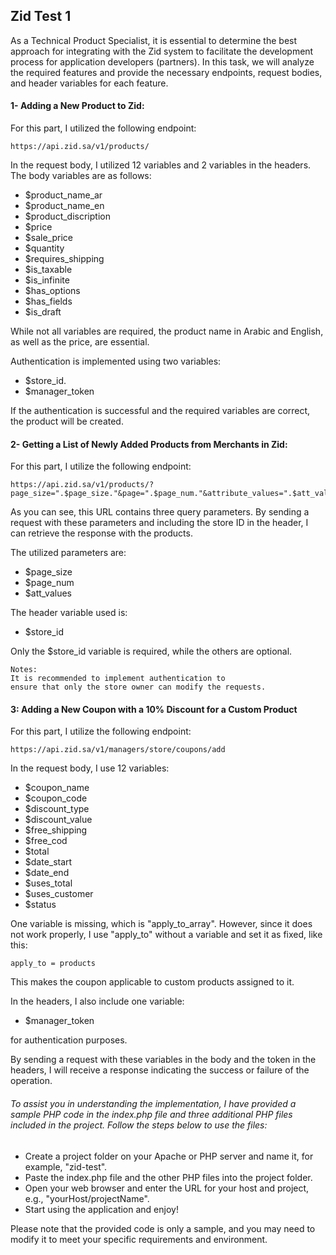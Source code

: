 ## Zid Test 1

As a Technical Product Specialist, it is essential to determine the best approach for integrating with the Zid system to facilitate the development process for application developers (partners). In this task, we will analyze the required features and provide the necessary endpoints, request bodies, and header variables for each feature.

#### 1- Adding a New Product to Zid:
 
For this part, I utilized the following endpoint:

    https://api.zid.sa/v1/products/

In the request body, I utilized 12 variables and 2 variables in the headers. The body variables are as follows:


* $product_name_ar 
* $product_name_en 
* $product_discription 
* $price 
* $sale_price 
* $quantity 
* $requires_shipping
* $is_taxable
* $is_infinite 
* $has_options 
* $has_fields
* $is_draft

While not all variables are required, the product name in Arabic and English, as well as the price, are essential.

Authentication is implemented using two variables:

* $store_id.
* $manager_token

If the authentication is successful and the required variables are correct, the product will be created.

#### 2- Getting a List of Newly Added Products from Merchants in Zid:

For this part, I utilize the following endpoint:

    https://api.zid.sa/v1/products/?page_size=".$page_size."&page=".$page_num."&attribute_values=".$att_values

As you can see, this URL contains three query parameters. By sending a request with these parameters and including the store ID in the header, I can retrieve the response with the products.

The utilized parameters are:

* $page_size
* $page_num
* $att_values

The header variable used is:

* $store_id

Only the $store_id variable is required, while the others are optional.

    Notes:
    It is recommended to implement authentication to
    ensure that only the store owner can modify the requests.


#### 3: Adding a New Coupon with a 10% Discount for a Custom Product

For this part, I utilize the following endpoint:

    https://api.zid.sa/v1/managers/store/coupons/add

In the request body, I use 12 variables:

* $coupon_name 
* $coupon_code 
* $discount_type 
* $discount_value 
* $free_shipping 
* $free_cod
* $total 
* $date_start
* $date_end 
* $uses_total 
* $uses_customer 
* $status 

One variable is missing, which is "apply_to_array". However, since it does not work properly, I use "apply_to" without a variable and set it as fixed, like this:

    apply_to = products

This makes the coupon applicable to custom products assigned to it.

In the headers, I also include one variable:

* $manager_token

for authentication purposes.

By sending a request with these variables in the body and the token in the headers, I will receive a response indicating the success or failure of the operation.

###### To assist you in understanding the implementation, I have provided a sample PHP code in the index.php file and three additional PHP files included in the project. Follow the steps below to use the files:

* Create a project folder on your Apache or PHP server and name it, for example, "zid-test".
* Paste the index.php file and the other PHP files into the project folder.
* Open your web browser and enter the URL for your host and project, e.g., "yourHost/projectName".
* Start using the application and enjoy!

Please note that the provided code is only a sample, and you may need to modify it to meet your specific requirements and environment.